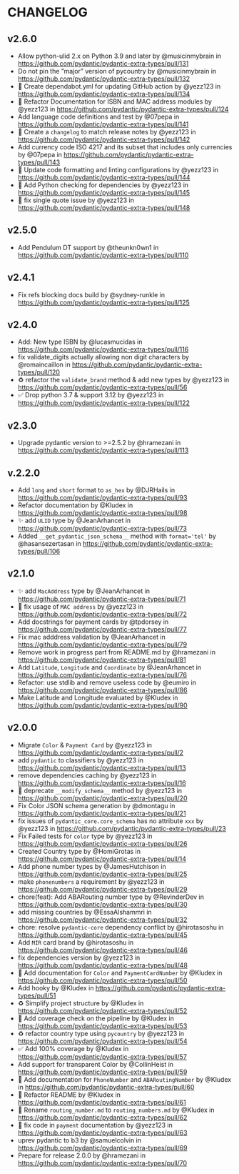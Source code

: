 # CHANGELOG

## v2.6.0

* Allow python-ulid 2.x on Python 3.9 and later by @musicinmybrain in <https://github.com/pydantic/pydantic-extra-types/pull/131>
* Do not pin the ”major” version of pycountry by @musicinmybrain in <https://github.com/pydantic/pydantic-extra-types/pull/132>
* 🤖 Create dependabot.yml for updating GitHub action by @yezz123 in <https://github.com/pydantic/pydantic-extra-types/pull/134>
* :memo: Refactor Documentation for ISBN and MAC address modules by @yezz123 in <https://github.com/pydantic/pydantic-extra-types/pull/124>
* Add language code definitions and test by @07pepa in <https://github.com/pydantic/pydantic-extra-types/pull/141>
* :memo: Create a `changelog` to match release notes by @yezz123 in <https://github.com/pydantic/pydantic-extra-types/pull/142>
* Add currency code ISO 4217 and its subset that includes only currencies by @07pepa in <https://github.com/pydantic/pydantic-extra-types/pull/143>
* 🔨 Update code formatting and linting configurations by @yezz123 in <https://github.com/pydantic/pydantic-extra-types/pull/144>
* 👷 Add Python checking for dependencies by @yezz123 in <https://github.com/pydantic/pydantic-extra-types/pull/145>
* 🐛 fix single quote issue  by @yezz123 in <https://github.com/pydantic/pydantic-extra-types/pull/148>

## v2.5.0

* Add Pendulum DT support by @theunkn0wn1 in <https://github.com/pydantic/pydantic-extra-types/pull/110>

## v2.4.1

* Fix refs blocking docs build by @sydney-runkle in <https://github.com/pydantic/pydantic-extra-types/pull/125>

## v2.4.0

* Add: New type ISBN by @lucasmucidas in <https://github.com/pydantic/pydantic-extra-types/pull/116>
* fix validate_digits actually allowing non digit characters by @romaincaillon in <https://github.com/pydantic/pydantic-extra-types/pull/120>
* ♻️ refactor the `validate_brand` method & add new types by @yezz123 in <https://github.com/pydantic/pydantic-extra-types/pull/56>
* ✅ Drop python 3.7 & support 3.12 by @yezz123 in <https://github.com/pydantic/pydantic-extra-types/pull/122>

## v2.3.0

* Upgrade pydantic version to >=2.5.2 by @hramezani in <https://github.com/pydantic/pydantic-extra-types/pull/113>

## v.2.2.0

* Add `long` and `short` format to `as_hex` by @DJRHails in <https://github.com/pydantic/pydantic-extra-types/pull/93>
* Refactor documentation by @Kludex in <https://github.com/pydantic/pydantic-extra-types/pull/98>
* ✨  add `ULID` type by @JeanArhancet in <https://github.com/pydantic/pydantic-extra-types/pull/73>
* Added `__get_pydantic_json_schema__` method with `format='tel'` by @hasansezertasan in <https://github.com/pydantic/pydantic-extra-types/pull/106>

## v2.1.0

* ✨  add `MacAddress` type by @JeanArhancet in <https://github.com/pydantic/pydantic-extra-types/pull/71>
* :memo: fix usage of `MAC address` by @yezz123 in <https://github.com/pydantic/pydantic-extra-types/pull/72>
* Add docstrings for payment cards by @tpdorsey in <https://github.com/pydantic/pydantic-extra-types/pull/77>
* Fix mac adddress validation by @JeanArhancet in <https://github.com/pydantic/pydantic-extra-types/pull/79>
* Remove work in progress part from README.md by @hramezani in <https://github.com/pydantic/pydantic-extra-types/pull/81>
* Add `Latitude`, `Longitude` and `Coordinate`  by @JeanArhancet in <https://github.com/pydantic/pydantic-extra-types/pull/76>
* Refactor: use stdlib and remove useless code by @eumiro in <https://github.com/pydantic/pydantic-extra-types/pull/86>
* Make Latitude and Longitude evaluated by @Kludex in <https://github.com/pydantic/pydantic-extra-types/pull/90>

## v2.0.0

* Migrate `Color` & `Payment Card` by @yezz123 in <https://github.com/pydantic/pydantic-extra-types/pull/2>
* add `pydantic` to classifiers by @yezz123 in <https://github.com/pydantic/pydantic-extra-types/pull/13>
* remove dependencies caching by @yezz123 in <https://github.com/pydantic/pydantic-extra-types/pull/16>
* :bug: deprecate `__modify_schema__` method by @yezz123 in <https://github.com/pydantic/pydantic-extra-types/pull/20>
* Fix Color JSON schema generation by @dmontagu in <https://github.com/pydantic/pydantic-extra-types/pull/21>
* fix issues of `pydantic_core.core_schema` has no attribute `xxx` by @yezz123 in <https://github.com/pydantic/pydantic-extra-types/pull/23>
* Fix Failed tests for `color` type by @yezz123 in <https://github.com/pydantic/pydantic-extra-types/pull/26>
* Created Country type by @HomiGrotas in <https://github.com/pydantic/pydantic-extra-types/pull/14>
* Add phone number types by @JamesHutchison in <https://github.com/pydantic/pydantic-extra-types/pull/25>
* make `phonenumbers` a requirement by @yezz123 in <https://github.com/pydantic/pydantic-extra-types/pull/29>
* chore(feat): Add ABARouting number type by @RevinderDev in <https://github.com/pydantic/pydantic-extra-types/pull/30>
* add missing countries by @EssaAlshammri in <https://github.com/pydantic/pydantic-extra-types/pull/32>
* chore: resolve `pydantic-core` dependency conflict by @hirotasoshu in <https://github.com/pydantic/pydantic-extra-types/pull/45>
* Add `MIR` card brand by @hirotasoshu in <https://github.com/pydantic/pydantic-extra-types/pull/46>
* fix dependencies version by @yezz123 in <https://github.com/pydantic/pydantic-extra-types/pull/48>
* 📝 Add documentation for `Color` and `PaymentCardNumber` by @Kludex in <https://github.com/pydantic/pydantic-extra-types/pull/50>
* Add hooky by @Kludex in <https://github.com/pydantic/pydantic-extra-types/pull/51>
* ♻️ Simplify project structure by @Kludex in <https://github.com/pydantic/pydantic-extra-types/pull/52>
* 👷 Add coverage check on the pipeline by @Kludex in <https://github.com/pydantic/pydantic-extra-types/pull/53>
* ♻️ refactor country type using `pycountry` by @yezz123 in <https://github.com/pydantic/pydantic-extra-types/pull/54>
* ✅ Add 100% coverage by @Kludex in <https://github.com/pydantic/pydantic-extra-types/pull/57>
* Add support for transparent Color by @CollinHeist in <https://github.com/pydantic/pydantic-extra-types/pull/59>
* 📝 Add documentation for `PhoneNumber` and `ABARoutingNumber` by @Kludex in <https://github.com/pydantic/pydantic-extra-types/pull/60>
* 📝 Refactor README by @Kludex in <https://github.com/pydantic/pydantic-extra-types/pull/61>
* 🚚 Rename `routing_number.md` to `routing_numbers.md` by @Kludex in <https://github.com/pydantic/pydantic-extra-types/pull/62>
* :memo: fix code in `payment` documentation by @yezz123 in <https://github.com/pydantic/pydantic-extra-types/pull/63>
* uprev pydantic to b3 by @samuelcolvin in <https://github.com/pydantic/pydantic-extra-types/pull/69>
* Prepare for release 2.0.0 by @hramezani in <https://github.com/pydantic/pydantic-extra-types/pull/70>
